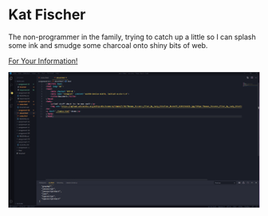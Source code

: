# Kat Fischer
The non-programmer in the family, trying to catch up a little so I can splash some ink and smudge some charcoal onto shiny bits of web.

[For Your Information!](https://forecast.weather.gov/MapClick.php?textField1=46.87139&textField2=-113.99043)

![My Screenshot](./assignment-04/images/A4_img.png)


